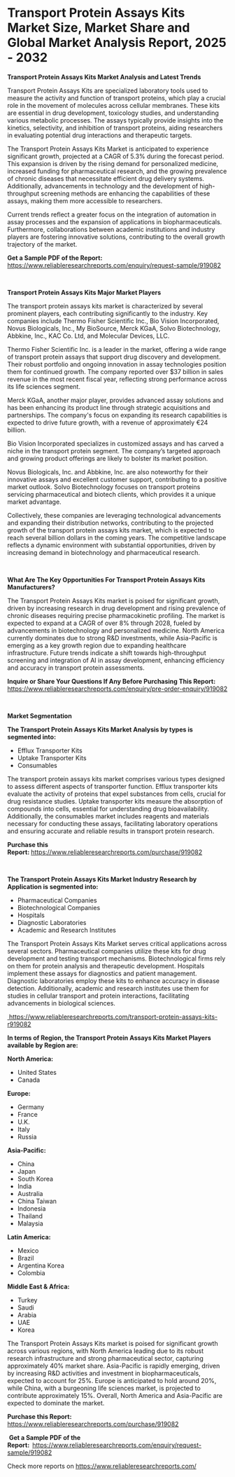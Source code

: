 <p><h1>Transport Protein Assays Kits Market Size, Market Share and Global Market Analysis Report, 2025 - 2032</h1></p><p><strong>Transport Protein Assays Kits Market Analysis and Latest Trends</strong></p>
<p><p>Transport Protein Assays Kits are specialized laboratory tools used to measure the activity and function of transport proteins, which play a crucial role in the movement of molecules across cellular membranes. These kits are essential in drug development, toxicology studies, and understanding various metabolic processes. The assays typically provide insights into the kinetics, selectivity, and inhibition of transport proteins, aiding researchers in evaluating potential drug interactions and therapeutic targets.</p><p>The Transport Protein Assays Kits Market is anticipated to experience significant growth, projected at a CAGR of 5.3% during the forecast period. This expansion is driven by the rising demand for personalized medicine, increased funding for pharmaceutical research, and the growing prevalence of chronic diseases that necessitate efficient drug delivery systems. Additionally, advancements in technology and the development of high-throughput screening methods are enhancing the capabilities of these assays, making them more accessible to researchers. </p><p>Current trends reflect a greater focus on the integration of automation in assay processes and the expansion of applications in biopharmaceuticals. Furthermore, collaborations between academic institutions and industry players are fostering innovative solutions, contributing to the overall growth trajectory of the market.</p></p>
<p><strong>Get a Sample PDF of the Report:&nbsp;</strong> <a href="https://www.reliableresearchreports.com/enquiry/request-sample/919082?utm_campaign=3005&utm_medium=2&utm_source=Github&utm_content=ia&utm_term=07032025&utm_id=transport-protein-assays-kits">https://www.reliableresearchreports.com/enquiry/request-sample/919082</a></p>
<p>&nbsp;</p>
<p><strong>Transport Protein Assays Kits Major Market Players</strong></p>
<p><p>The transport protein assays kits market is characterized by several prominent players, each contributing significantly to the industry. Key companies include Thermo Fisher Scientific Inc., Bio Vision Incorporated, Novus Biologicals, Inc., My BioSource, Merck KGaA, Solvo Biotechnology, Abbkine, Inc., KAC Co. Ltd, and Molecular Devices, LLC.</p><p>Thermo Fisher Scientific Inc. is a leader in the market, offering a wide range of transport protein assays that support drug discovery and development. Their robust portfolio and ongoing innovation in assay technologies position them for continued growth. The company reported over $37 billion in sales revenue in the most recent fiscal year, reflecting strong performance across its life sciences segment.</p><p>Merck KGaA, another major player, provides advanced assay solutions and has been enhancing its product line through strategic acquisitions and partnerships. The company's focus on expanding its research capabilities is expected to drive future growth, with a revenue of approximately €24 billion.</p><p>Bio Vision Incorporated specializes in customized assays and has carved a niche in the transport protein segment. The company’s targeted approach and growing product offerings are likely to bolster its market position.</p><p>Novus Biologicals, Inc. and Abbkine, Inc. are also noteworthy for their innovative assays and excellent customer support, contributing to a positive market outlook. Solvo Biotechnology focuses on transport proteins servicing pharmaceutical and biotech clients, which provides it a unique market advantage.</p><p>Collectively, these companies are leveraging technological advancements and expanding their distribution networks, contributing to the projected growth of the transport protein assays kits market, which is expected to reach several billion dollars in the coming years. The competitive landscape reflects a dynamic environment with substantial opportunities, driven by increasing demand in biotechnology and pharmaceutical research.</p></p>
<p>&nbsp;</p>
<p><strong>What Are The Key Opportunities For Transport Protein Assays Kits Manufacturers?</strong></p>
<p><p>The Transport Protein Assays Kits market is poised for significant growth, driven by increasing research in drug development and rising prevalence of chronic diseases requiring precise pharmacokinetic profiling. The market is expected to expand at a CAGR of over 8% through 2028, fueled by advancements in biotechnology and personalized medicine. North America currently dominates due to strong R&D investments, while Asia-Pacific is emerging as a key growth region due to expanding healthcare infrastructure. Future trends indicate a shift towards high-throughput screening and integration of AI in assay development, enhancing efficiency and accuracy in transport protein assessments.</p></p>
<p><strong>Inquire or Share Your Questions If Any Before Purchasing This Report:</strong> <a href="https://www.reliableresearchreports.com/enquiry/pre-order-enquiry/919082?utm_campaign=3005&utm_medium=2&utm_source=Github&utm_content=ia&utm_term=07032025&utm_id=transport-protein-assays-kits">https://www.reliableresearchreports.com/enquiry/pre-order-enquiry/919082</a></p>
<p>&nbsp;</p>
<p><strong>Market Segmentation</strong></p>
<p><strong>The Transport Protein Assays Kits Market Analysis by types is segmented into:</strong></p>
<p><ul><li>Efflux Transporter Kits</li><li>Uptake Transporter Kits</li><li>Consumables</li></ul></p>
<p><p>The transport protein assays kits market comprises various types designed to assess different aspects of transporter function. Efflux transporter kits evaluate the activity of proteins that expel substances from cells, crucial for drug resistance studies. Uptake transporter kits measure the absorption of compounds into cells, essential for understanding drug bioavailability. Additionally, the consumables market includes reagents and materials necessary for conducting these assays, facilitating laboratory operations and ensuring accurate and reliable results in transport protein research.</p></p>
<p><strong>Purchase this Report:&nbsp;</strong><a href="https://www.reliableresearchreports.com/purchase/919082?utm_campaign=3005&utm_medium=2&utm_source=Github&utm_content=ia&utm_term=07032025&utm_id=transport-protein-assays-kits">https://www.reliableresearchreports.com/purchase/919082</a></p>
<p>&nbsp;</p>
<p><strong>The Transport Protein Assays Kits Market Industry Research by Application is segmented into:</strong></p>
<p><ul><li>Pharmaceutical Companies</li><li>Biotechnological Companies</li><li>Hospitals</li><li>Diagnostic Laboratories</li><li>Academic and Research Institutes</li></ul></p>
<p><p>The Transport Protein Assays Kits Market serves critical applications across several sectors. Pharmaceutical companies utilize these kits for drug development and testing transport mechanisms. Biotechnological firms rely on them for protein analysis and therapeutic development. Hospitals implement these assays for diagnostics and patient management. Diagnostic laboratories employ these kits to enhance accuracy in disease detection. Additionally, academic and research institutes use them for studies in cellular transport and protein interactions, facilitating advancements in biological sciences.</p></p>
<p><a href="https://www.reliableresearchreports.com/transport-protein-assays-kits-r919082?utm_campaign=3005&utm_medium=2&utm_source=Github&utm_content=ia&utm_term=07032025&utm_id=transport-protein-assays-kits">&nbsp;https://www.reliableresearchreports.com/transport-protein-assays-kits-r919082</a></p>
<p><strong>In terms of Region, the Transport Protein Assays Kits Market Players available by Region are:</strong></p>
<p>
    <p> <strong> North America: </strong>
        <ul>
            <li>United States</li>
            <li>Canada</li>
        </ul>
        </p> 
    <p> <strong> Europe: </strong>
        <ul>
            <li>Germany</li>
            <li>France</li>
            <li>U.K.</li>
            <li>Italy</li>
            <li>Russia</li>
        </ul>
        </p> 
    <p> <strong> Asia-Pacific: </strong>
        <ul>
            <li>China</li>
            <li>Japan</li>
            <li>South Korea</li>
            <li>India</li>
            <li>Australia</li>
            <li>China Taiwan</li>
            <li>Indonesia</li>
            <li>Thailand</li>
            <li>Malaysia</li>
        </ul>
        </p> 
    <p> <strong> Latin America: </strong>
        <ul>
            <li>Mexico</li>
            <li>Brazil</li>
            <li>Argentina Korea</li>
            <li>Colombia</li>
        </ul>
        </p> 
    <p> <strong> Middle East & Africa: </strong>
        <ul>
            <li>Turkey</li>
            <li>Saudi</li>
            <li>Arabia</li>
            <li>UAE</li>
            <li>Korea</li>
        </ul>
    </p>
    </p>
<p><p>The Transport Protein Assays Kits market is poised for significant growth across various regions, with North America leading due to its robust research infrastructure and strong pharmaceutical sector, capturing approximately 40% market share. Asia-Pacific is rapidly emerging, driven by increasing R&D activities and investment in biopharmaceuticals, expected to account for 25%. Europe is anticipated to hold around 20%, while China, with a burgeoning life sciences market, is projected to contribute approximately 15%. Overall, North America and Asia-Pacific are expected to dominate the market.</p></p>
<p><strong>Purchase this Report: </strong><a href="https://www.reliableresearchreports.com/purchase/919082?utm_campaign=3005&utm_medium=2&utm_source=Github&utm_content=ia&utm_term=07032025&utm_id=transport-protein-assays-kits">https://www.reliableresearchreports.com/purchase/919082</a></p>
<p>&nbsp;<strong>Get a Sample PDF of the Report:&nbsp;&nbsp;</strong><a href="https://www.reliableresearchreports.com/enquiry/request-sample/919082?utm_campaign=3005&utm_medium=2&utm_source=Github&utm_content=ia&utm_term=07032025&utm_id=transport-protein-assays-kits">https://www.reliableresearchreports.com/enquiry/request-sample/919082</a></p>
<p><strong></strong></p>
<p>Check more reports on <a href="https://www.reliableresearchreports.com/?utm_campaign=3005&utm_medium=2&utm_source=Github&utm_content=ia&utm_term=07032025&utm_id=transport-protein-assays-kits">https://www.reliableresearchreports.com/</a></p>